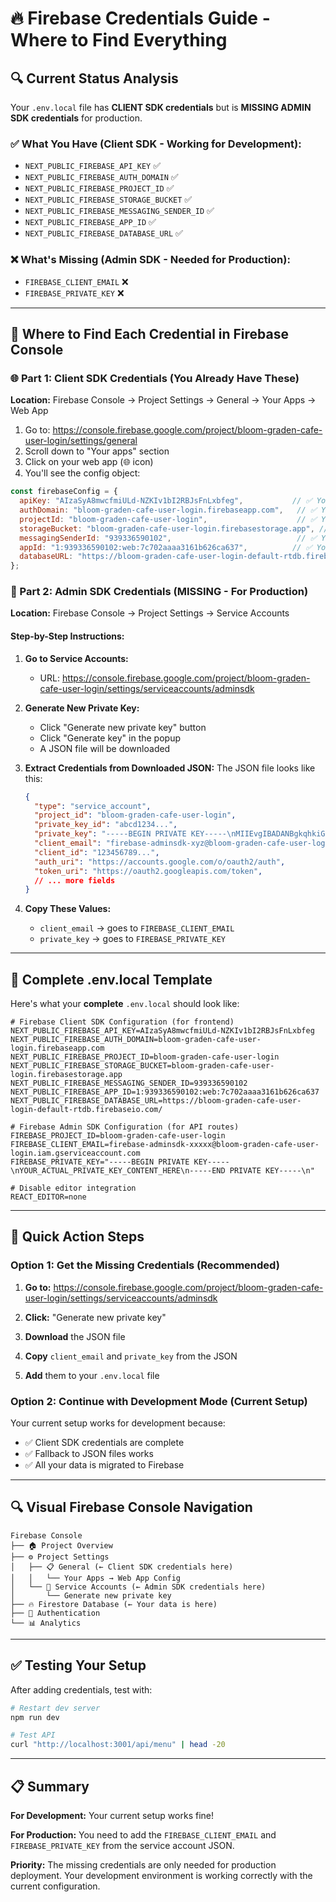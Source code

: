 # 🔥 Firebase Credentials Guide - Where to Find Everything

## 🔍 **Current Status Analysis**

Your `.env.local` file has **CLIENT SDK credentials** but is **MISSING ADMIN SDK credentials** for production.

### ✅ **What You Have (Client SDK - Working for Development):**
- `NEXT_PUBLIC_FIREBASE_API_KEY` ✅
- `NEXT_PUBLIC_FIREBASE_AUTH_DOMAIN` ✅ 
- `NEXT_PUBLIC_FIREBASE_PROJECT_ID` ✅
- `NEXT_PUBLIC_FIREBASE_STORAGE_BUCKET` ✅
- `NEXT_PUBLIC_FIREBASE_MESSAGING_SENDER_ID` ✅
- `NEXT_PUBLIC_FIREBASE_APP_ID` ✅
- `NEXT_PUBLIC_FIREBASE_DATABASE_URL` ✅

### ❌ **What's Missing (Admin SDK - Needed for Production):**
- `FIREBASE_CLIENT_EMAIL` ❌
- `FIREBASE_PRIVATE_KEY` ❌

---

## 🔗 **Where to Find Each Credential in Firebase Console**

### **🌐 Part 1: Client SDK Credentials (You Already Have These)**

**Location:** Firebase Console → Project Settings → General → Your Apps → Web App

1. Go to: https://console.firebase.google.com/project/bloom-graden-cafe-user-login/settings/general
2. Scroll down to "Your apps" section
3. Click on your web app (🌐 icon)
4. You'll see the config object:

```javascript
const firebaseConfig = {
  apiKey: "AIzaSyA8mwcfmiULd-NZKIv1bI2RBJsFnLxbfeg",           // ✅ You have this
  authDomain: "bloom-graden-cafe-user-login.firebaseapp.com",   // ✅ You have this  
  projectId: "bloom-graden-cafe-user-login",                    // ✅ You have this
  storageBucket: "bloom-graden-cafe-user-login.firebasestorage.app", // ✅ You have this
  messagingSenderId: "939336590102",                            // ✅ You have this
  appId: "1:939336590102:web:7c702aaaa3161b626ca637",          // ✅ You have this
  databaseURL: "https://bloom-graden-cafe-user-login-default-rtdb.firebaseio.com/" // ✅ You have this
};
```

### **🔑 Part 2: Admin SDK Credentials (MISSING - For Production)**

**Location:** Firebase Console → Project Settings → Service Accounts

#### Step-by-Step Instructions:

1. **Go to Service Accounts:**
   - URL: https://console.firebase.google.com/project/bloom-graden-cafe-user-login/settings/serviceaccounts/adminsdk
   
2. **Generate New Private Key:**
   - Click "Generate new private key" button
   - Click "Generate key" in the popup
   - A JSON file will be downloaded

3. **Extract Credentials from Downloaded JSON:**
   The JSON file looks like this:
   ```json
   {
     "type": "service_account",
     "project_id": "bloom-graden-cafe-user-login",
     "private_key_id": "abcd1234...",
     "private_key": "-----BEGIN PRIVATE KEY-----\nMIIEvgIBADANBgkqhkiG9w0BA...\n-----END PRIVATE KEY-----\n",
     "client_email": "firebase-adminsdk-xyz@bloom-graden-cafe-user-login.iam.gserviceaccount.com",
     "client_id": "123456789...",
     "auth_uri": "https://accounts.google.com/o/oauth2/auth",
     "token_uri": "https://oauth2.googleapis.com/token",
     // ... more fields
   }
   ```

4. **Copy These Values:**
   - `client_email` → goes to `FIREBASE_CLIENT_EMAIL`
   - `private_key` → goes to `FIREBASE_PRIVATE_KEY`

---

## 📝 **Complete .env.local Template**

Here's what your **complete** `.env.local` should look like:

```env
# Firebase Client SDK Configuration (for frontend)
NEXT_PUBLIC_FIREBASE_API_KEY=AIzaSyA8mwcfmiULd-NZKIv1bI2RBJsFnLxbfeg
NEXT_PUBLIC_FIREBASE_AUTH_DOMAIN=bloom-graden-cafe-user-login.firebaseapp.com
NEXT_PUBLIC_FIREBASE_PROJECT_ID=bloom-graden-cafe-user-login
NEXT_PUBLIC_FIREBASE_STORAGE_BUCKET=bloom-graden-cafe-user-login.firebasestorage.app
NEXT_PUBLIC_FIREBASE_MESSAGING_SENDER_ID=939336590102
NEXT_PUBLIC_FIREBASE_APP_ID=1:939336590102:web:7c702aaaa3161b626ca637
NEXT_PUBLIC_FIREBASE_DATABASE_URL=https://bloom-graden-cafe-user-login-default-rtdb.firebaseio.com/

# Firebase Admin SDK Configuration (for API routes)
FIREBASE_PROJECT_ID=bloom-graden-cafe-user-login
FIREBASE_CLIENT_EMAIL=firebase-adminsdk-xxxxx@bloom-graden-cafe-user-login.iam.gserviceaccount.com
FIREBASE_PRIVATE_KEY="-----BEGIN PRIVATE KEY-----\nYOUR_ACTUAL_PRIVATE_KEY_CONTENT_HERE\n-----END PRIVATE KEY-----\n"

# Disable editor integration
REACT_EDITOR=none
```

---

## 🎯 **Quick Action Steps**

### **Option 1: Get the Missing Credentials (Recommended)**

1. **Go to:** https://console.firebase.google.com/project/bloom-graden-cafe-user-login/settings/serviceaccounts/adminsdk

2. **Click:** "Generate new private key"

3. **Download** the JSON file

4. **Copy** `client_email` and `private_key` from the JSON

5. **Add** them to your `.env.local` file

### **Option 2: Continue with Development Mode (Current Setup)**

Your current setup works for development because:
- ✅ Client SDK credentials are complete
- ✅ Fallback to JSON files works
- ✅ All your data is migrated to Firebase

---

## 🔍 **Visual Firebase Console Navigation**

```
Firebase Console
├── 🏠 Project Overview
├── ⚙️ Project Settings
│   ├── 📋 General (← Client SDK credentials here)
│   │   └── Your Apps → Web App Config
│   └── 🔑 Service Accounts (← Admin SDK credentials here)
│       └── Generate new private key
├── 🔥 Firestore Database (← Your data is here)
├── 🔐 Authentication
└── 📊 Analytics
```

---

## ✅ **Testing Your Setup**

After adding credentials, test with:

```bash
# Restart dev server
npm run dev

# Test API
curl "http://localhost:3001/api/menu" | head -20
```

---

## 📋 **Summary**

**For Development:** Your current setup works fine!

**For Production:** You need to add the `FIREBASE_CLIENT_EMAIL` and `FIREBASE_PRIVATE_KEY` from the service account JSON.

**Priority:** The missing credentials are only needed for production deployment. Your development environment is working correctly with the current configuration.
